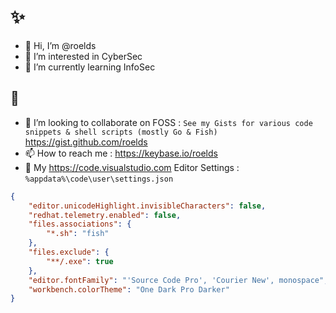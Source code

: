 # ✨
- 👋 Hi, I’m @roelds
- 👀 I’m interested in CyberSec
- 🌱 I’m currently learning InfoSec
## 🤔
- 💞️ I’m looking to collaborate on FOSS : 
```See my Gists for various code snippets & shell scripts (mostly Go & Fish)```
https://gist.github.com/roelds
- 📫 How to reach me : https://keybase.io/roelds
- 🎨 My https://code.visualstudio.com Editor Settings : 
```%appdata%\code\user\settings.json```
```json
{
    "editor.unicodeHighlight.invisibleCharacters": false,
    "redhat.telemetry.enabled": false,
    "files.associations": {
        "*.sh": "fish"
    },
    "files.exclude": {
        "**/.exe": true
    },
    "editor.fontFamily": "'Source Code Pro', 'Courier New', monospace",
    "workbench.colorTheme": "One Dark Pro Darker"
}
```

<!---
roelds/roelds is a ✨ special ✨ repository because its `README.md` (this file) appears on your GitHub profile.
You can click the Preview link to take a look at your changes.
--->
